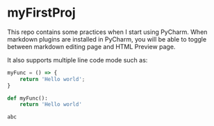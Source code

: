 # myFirstProj

This repo contains some practices when I start using PyCharm.
When markdown plugins are installed in PyCharm, you will be able to toggle between markdown editing page and HTML Preview page.

It also supports multiple line code mode such as:
```javascript
myFunc = () => {
    return 'Hello world';
}
```

```python
def myFunc():
    return 'Hello world'
```

`abc`
